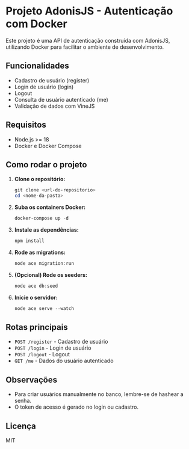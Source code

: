 # Projeto AdonisJS - Autenticação com Docker

Este projeto é uma API de autenticação construída com AdonisJS, utilizando Docker para facilitar o ambiente de desenvolvimento.

## Funcionalidades
- Cadastro de usuário (register)
- Login de usuário (login)
- Logout
- Consulta de usuário autenticado (me)
- Validação de dados com VineJS

## Requisitos
- Node.js >= 18
- Docker e Docker Compose

## Como rodar o projeto

1. **Clone o repositório:**
   ```powershell
   git clone <url-do-repositorio>
   cd <nome-da-pasta>
   ```

2. **Suba os containers Docker:**
   ```powershell
   docker-compose up -d
   ```

3. **Instale as dependências:**
   ```powershell
   npm install
   ```

4. **Rode as migrations:**
   ```powershell
   node ace migration:run
   ```

5. **(Opcional) Rode os seeders:**
   ```powershell
   node ace db:seed
   ```

6. **Inicie o servidor:**
   ```powershell
   node ace serve --watch
   ```

## Rotas principais

- `POST /register` - Cadastro de usuário
- `POST /login` - Login de usuário
- `POST /logout` - Logout
- `GET /me` - Dados do usuário autenticado

## Observações
- Para criar usuários manualmente no banco, lembre-se de hashear a senha.
- O token de acesso é gerado no login ou cadastro.

## Licença
MIT
